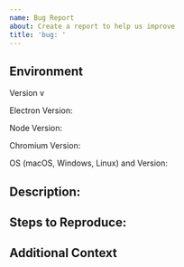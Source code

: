 ```yaml
---
name: Bug Report
about: Create a report to help us improve
title: 'bug: '
---
```


## Environment

<!-- You can copy this from right click context menu → More → About  -->

Version v

Electron Version:

Node Version:

Chromium Version:

OS (macOS, Windows, Linux) and Version:

## Description:

<!-- Describe how the bug manifests and what the behavior would be without the bug. -->

## Steps to Reproduce:

<!--  Please explain the steps required to duplicate the issue, especially if you are able to provide a sample application. -->

## Additional Context

<!-- List any other information that is relevant to your issue. Stack traces, related issues, suggestions on how to add, use case, forum links, screenshots, OS if applicable, etc. -->
